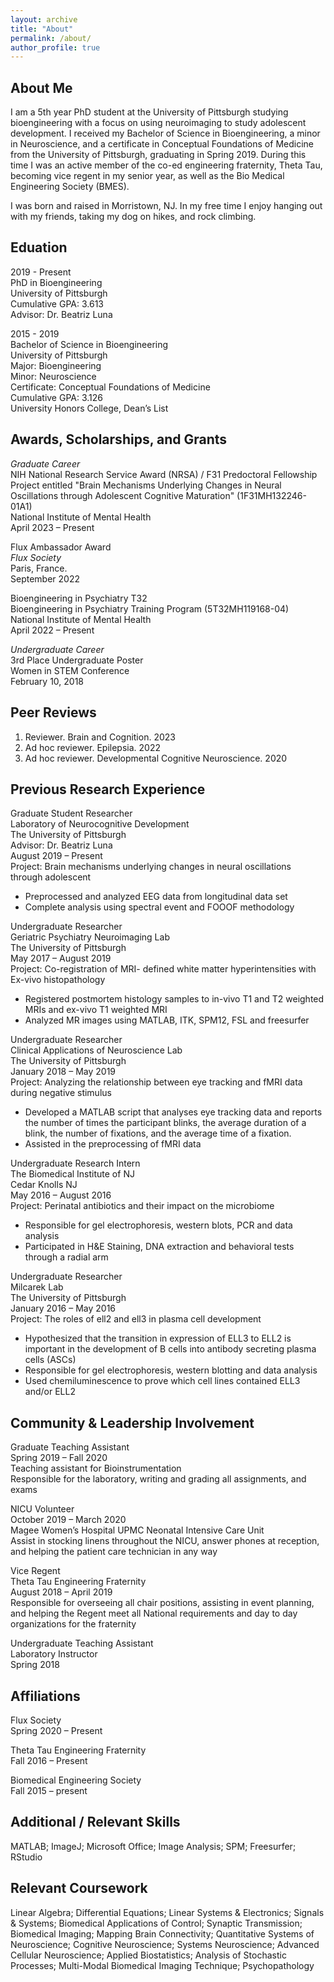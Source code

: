 ```yaml
---
layout: archive
title: "About"
permalink: /about/
author_profile: true
---
```


## About Me
I am a 5th year PhD student at the University of Pittsburgh studying bioengineering with a focus on using neuroimaging to study adolescent development. I received my Bachelor of Science in Bioengineering, a minor in Neuroscience, and a certificate in Conceptual Foundations of Medicine from the University of Pittsburgh,  graduating in Spring 2019. During this time I was an active member of the co-ed engineering fraternity, Theta Tau, becoming vice regent in my senior year, as well as the Bio Medical Engineering Society (BMES).

I was born and raised in Morristown, NJ. In my free time I enjoy hanging out with my friends, taking my dog on hikes, and rock climbing.

## Eduation
2019  - Present  
PhD in Bioengineering  
University of Pittsburgh  
Cumulative GPA: 3.613  
Advisor: Dr. Beatriz Luna  

2015 - 2019  
Bachelor of Science in Bioengineering  
University of Pittsburgh  
Major: Bioengineering  
Minor: Neuroscience  
Certificate: Conceptual Foundations of Medicine  
Cumulative GPA: 3.126  
University Honors College, Dean’s List

## Awards, Scholarships, and Grants

*Graduate Career*  
NIH National Research Service Award (NRSA) / F31 Predoctoral Fellowship  
Project entitled "Brain Mechanisms Underlying Changes in Neural Oscillations through Adolescent Cognitive Maturation" (1F31MH132246-01A1)  
National Institute of Mental Health  
April 2023 – Present

Flux Ambassador Award  
*Flux Society*  
Paris, France.  
September 2022

Bioengineering in Psychiatry T32  
Bioengineering in Psychiatry Training Program (5T32MH119168-04)  
National Institute of Mental Health  
April 2022 – Present

*Undergraduate Career*  
3rd Place Undergraduate Poster  
Women in STEM Conference  
February 10, 2018

## Peer Reviews 

1. Reviewer. Brain and Cognition. 2023
2. Ad hoc reviewer. Epilepsia. 2022
3. Ad hoc reviewer. Developmental Cognitive Neuroscience. 2020

## Previous Research Experience

Graduate Student Researcher  
Laboratory of Neurocognitive Development  
The University of Pittsburgh  
Advisor: Dr. Beatriz Luna  
August 2019 – Present  
Project: Brain mechanisms underlying changes in neural oscillations through adolescent
- Preprocessed and analyzed EEG data from longitudinal data set
- Complete analysis using spectral event and FOOOF methodology


Undergraduate Researcher  
Geriatric Psychiatry Neuroimaging Lab  
The University of Pittsburgh  
May 2017 – August 2019  
Project: Co-registration of MRI- defined white matter hyperintensities with Ex-vivo histopathology  
- Registered postmortem histology samples to in-vivo T1 and T2 weighted MRIs and ex-vivo T1 weighted MRI
- Analyzed MR images using MATLAB, ITK, SPM12, FSL and freesurfer


Undergraduate Researcher  
Clinical Applications of Neuroscience Lab  
The University of Pittsburgh  
January 2018 – May 2019  
Project: Analyzing the relationship between eye tracking and fMRI data during negative stimulus
- Developed a MATLAB script that analyses eye tracking data and reports the number of times the participant blinks, the average duration of a blink, the number of fixations, and the average time of a fixation.
- Assisted in the preprocessing of fMRI data


Undergraduate Research Intern  
The Biomedical Institute of NJ  
Cedar Knolls NJ  
May 2016 – August 2016  
Project: Perinatal antibiotics and their impact on the microbiome
- Responsible for gel electrophoresis, western blots, PCR and data analysis
- Participated in H&E Staining, DNA extraction and behavioral tests through a radial arm


Undergraduate Researcher           
Milcarek Lab  
The University of Pittsburgh  
January 2016 – May 2016  
Project: The roles of ell2 and ell3 in plasma cell development
- Hypothesized that the transition in expression of ELL3 to ELL2 is important in the development of B cells into antibody secreting plasma cells (ASCs)
- Responsible for gel electrophoresis, western blotting and data analysis
- Used chemiluminescence to prove which cell lines contained ELL3 and/or ELL2

## Community & Leadership Involvement

Graduate Teaching Assistant  
Spring 2019 – Fall 2020  
Teaching assistant for Bioinstrumentation  
Responsible for the laboratory, writing and grading all assignments, and exams  

NICU Volunteer                        
October 2019 – March 2020  
Magee Women’s Hospital UPMC Neonatal Intensive Care Unit  
Assist in stocking linens throughout the NICU, answer phones at reception, and helping the patient care technician in any way  

Vice Regent  
Theta Tau Engineering Fraternity  
August 2018 – April 2019  
Responsible for overseeing all chair positions, assisting in event planning, and helping the Regent meet all National requirements and day to day organizations for the fraternity

Undergraduate Teaching Assistant   
Laboratory Instructor  
Spring 2018

## Affiliations 

Flux Society  
Spring 2020 – Present

Theta Tau Engineering Fraternity  
Fall 2016 – Present 

Biomedical Engineering Society  
Fall 2015 – present

## Additional / Relevant Skills

MATLAB; ImageJ; Microsoft Office; Image Analysis; SPM; Freesurfer; RStudio

## Relevant Coursework
Linear Algebra; Differential Equations; Linear Systems & Electronics; Signals & Systems; Biomedical Applications of Control; Synaptic Transmission; Biomedical Imaging; Mapping Brain Connectivity; Quantitative Systems of Neuroscience; Cognitive Neuroscience; Systems Neuroscience; Advanced Cellular Neuroscience; Applied Biostatistics; Analysis of Stochastic Processes; Multi-Modal Biomedical Imaging Technique; Psychopathology
